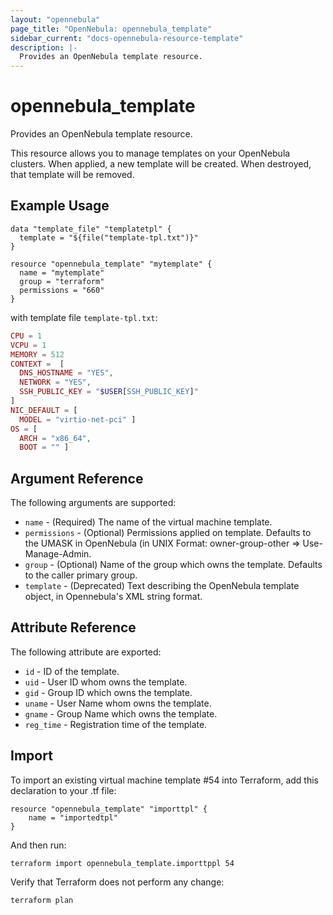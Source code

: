 ```yaml
---
layout: "opennebula"
page_title: "OpenNebula: opennebula_template"
sidebar_current: "docs-opennebula-resource-template"
description: |-
  Provides an OpenNebula template resource.
---
```


# opennebula_template

Provides an OpenNebula template resource.

This resource allows you to manage templates on your OpenNebula clusters. When applied,
a new template will be created. When destroyed, that template will be removed.

## Example Usage

```hcl
data "template_file" "templatetpl" {
  template = "${file("template-tpl.txt")}"
}

resource "opennebula_template" "mytemplate" {
  name = "mytemplate"
  group = "terraform"
  permissions = "660"
}
```

with template file `template-tpl.txt`:
```php
CPU = 1
VCPU = 1
MEMORY = 512
CONTEXT =  [
  DNS_HOSTNAME = "YES",
  NETWORK = "YES",
  SSH_PUBLIC_KEY = "$USER[SSH_PUBLIC_KEY]"
]
NIC_DEFAULT = [
  MODEL = "virtio-net-pci" ]
OS = [
  ARCH = "x86_64",
  BOOT = "" ]
```

## Argument Reference

The following arguments are supported:

* `name` - (Required) The name of the virtual machine template.
* `permissions` - (Optional) Permissions applied on template. Defaults to the UMASK in OpenNebula (in UNIX Format: owner-group-other => Use-Manage-Admin.
* `group` - (Optional) Name of the group which owns the template. Defaults to the caller primary group.
* `template` - (Deprecated) Text describing the OpenNebula template object, in Opennebula's XML string format.

## Attribute Reference

The following attribute are exported:
* `id` - ID of the template.
* `uid` - User ID whom owns the template.
* `gid` - Group ID which owns the template.
* `uname` - User Name whom owns the template.
* `gname` - Group Name which owns the template.
* `reg_time` - Registration time of the template.

## Import

To import an existing virtual machine template #54 into Terraform, add this declaration to your .tf file:

```hcl
resource "opennebula_template" "importtpl" {
    name = "importedtpl"
}
```

And then run:

```
terraform import opennebula_template.importtppl 54
```

Verify that Terraform does not perform any change:

```
terraform plan
```
